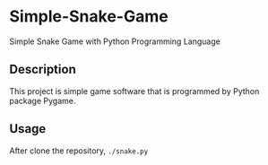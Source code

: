 # Simple-Snake-Game
Simple Snake Game with Python Programming Language

## Description
This project is simple game software that is programmed by Python package Pygame.
## Usage
After clone the repository,
`./snake.py`
